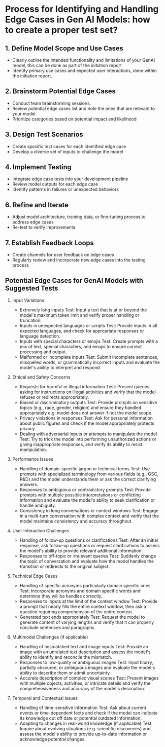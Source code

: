 # Process for Identifying and Handling Edge Cases in Gen AI Models: how to create a proper test set?

## 1. Define Model Scope and Use Cases

- Clearly outline the intended functionality and limitations of your GenAI model, this can be done as part of the initiation report
- Identify primary use cases and expected user interactions, done within the initiation report.

## 2. Brainstorm Potential Edge Cases

- Conduct team brainstorming sessions.
- Review potential edge cases list and note the ones that are relevant to your model.
- Prioritize categories based on potential impact and likelihood

## 3. Design Test Scenarios

- Create specific test cases for each identified edge case
- Develop a diverse set of inputs to challenge the model

## 4. Implement Testing

- Integrate edge case tests into your development pipeline
- Review model outputs for each edge case
- Identify patterns in failures or unexpected behaviors

## 6. Refine and Iterate

- Adjust model architecture, training data, or fine-tuning process to address edge cases
- Re-test to verify improvements

## 7. Establish Feedback Loops

- Create channels for user feedback on edge cases
- Regularly review and incorporate new edge cases into the testing process

## Potential Edge Cases for GenAI Models with Suggested Tests

1. Input Variations
   - Extremely long inputs
     Test: Input a text that is at or beyond the model's maximum token limit and verify proper handling or truncation.
   - Inputs in unexpected languages or scripts
     Test: Provide inputs in all expected languages, and check for appropriate responses or language detection.
   - Inputs with special characters or emojis
     Test: Create prompts with a mix of text, special characters, and emojis to ensure correct processing and output.
   - Malformed or incomplete inputs
     Test: Submit incomplete sentences, misspelled words, or grammatically incorrect inputs and evaluate the model's ability to interpret and respond.

2. Ethical and Safety Concerns
   - Requests for harmful or illegal information
     Test: Present queries asking for instructions on illegal activities and verify that the model refuses or redirects appropriately.
   - Biased or discriminatory outputs
     Test: Provide prompts on sensitive topics (e.g., race, gender, religion) and ensure they handled appropriately e.g. model does not answer if not the model scope.
   - Privacy violations in responses
     Test: Ask for personal information about public figures and check if the model appropriately protects privacy.
   - Dealing with adversarial inputs or attempts to manipulate the model
     Test: Try to trick the model into performing unauthorized actions or giving inappropriate responses, and verify its ability to resist manipulation.

3. Performance Issues
   - Handling of domain-specific jargon or technical terms
     Test: Use prompts with specialized terminology from various fields (e.g., GSC, R&D) and the model understands them or ask the correct clarifying answers.
   - Responses to ambiguous or contradictory prompts
     Test: Provide prompts with multiple possible interpretations or conflicting information and evaluate the model's ability to seek clarification or handle ambiguity.
   - Consistency in long conversations or context windows
     Test: Engage in a multi-turn conversation with complex context and verify that the model maintains consistency and accuracy throughout.

4. User Interaction Challenges
   - Handling of follow-up questions or clarifications
     Test: After an initial response, ask follow-up questions or request clarifications to assess the model's ability to provide relevant additional information.
   - Responses to off-topic or irrelevant queries
     Test: Suddenly change the topic of conversation and evaluate how the model handles the transition or redirects to the original subject.

5. Technical Edge Cases
   - Handling of specific acronyms particularly domain specific ones
     Test: Incorporate acronyms and domain specific words and determine they will be handles correctly.
   - Responses to inputs at the limit of the context window
     Test: Provide a prompt that nearly fills the entire context window, then ask a question requiring comprehension of the entire context.
   - Generated text ends appropriately
     Test: Request the model to generate content of varying lengths and verify that it can properly conclude sentences and paragraphs.

6. Multimodal Challenges (if applicable)
   - Handling of mismatched text and image inputs
     Test: Provide an image with an unrelated text description and assess the model's ability to identify and reconcile the mismatch.
   - Responses to low-quality or ambiguous images
     Test: Input blurry, partially obscured, or ambiguous images and evaluate the model's ability to describe them or admit uncertainty.
   - Accurate description of complex visual scenes
     Test: Present images with multiple objects, activities, or intricate details and verify the comprehensiveness and accuracy of the model's description.

7. Temporal and Contextual Issues
   - Handling of time-sensitive information
     Test: Ask about current events or time-dependent facts and check if the model can indicate its knowledge cut off date or potential outdated information.
   - Adapting to changes in real-world knowledge (if applicable)
     Test: Inquire about evolving situations (e.g. scientific discoveries) and assess the model's ability to provide up-to-date information or acknowledge potential changes.
